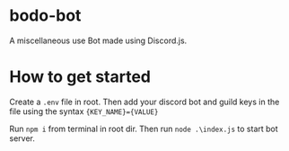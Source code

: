 # bodo-bot
A miscellaneous use Bot made using Discord.js.


# How to get started
Create a `.env` file in root. Then add your discord bot and guild keys in the file using the syntax
`{KEY_NAME}={VALUE}` 

Run `npm i` from terminal in root dir.
Then run `node .\index.js` to start bot server.